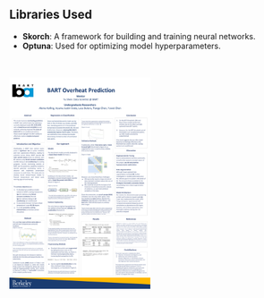 ## Libraries Used

- **Skorch**: A framework for building and training neural networks.
- **Optuna**: Used for optimizing model hyperparameters.

<br><br>
<img src="assets/poster.png" width="50%">
